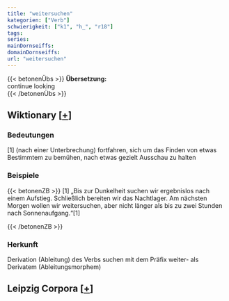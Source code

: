 ```yaml
---
title: "weitersuchen"
kategorien: ["Verb"]
schwierigkeit: ["k1", "h_", "r18"]
tags:
series:
mainDornseiffs:
domainDornseiffs:
url: "weitersuchen"
---
```


{{< betonenÜbs >}}
**Übersetzung:**  
continue  looking  
{{< /betonenÜbs >}}

## Wiktionary [[+](https://de.wiktionary.org/wiki/weitersuchen)]

### Bedeutungen
[1] (nach einer Unterbrechung) fortfahren, sich um das Finden von etwas Bestimmtem zu bemühen, nach etwas gezielt Ausschau zu halten  

### Beispiele
{{< betonenZB >}}
[1] „Bis zur Dunkelheit suchen wir ergebnislos nach einem Aufstieg. Schließlich bereiten wir das Nachtlager. Am nächsten Morgen wollen wir weitersuchen, aber nicht länger als bis zu zwei Stunden nach Sonnenaufgang.“[1]  

{{< /betonenZB >}}
### Herkunft
Derivation (Ableitung) des Verbs suchen mit dem Präfix weiter- als Derivatem (Ableitungsmorphem)  


## Leipzig Corpora [[+](https://corpora.uni-leipzig.de/en/res?word=weitersuchen&corpusId=deu_newscrawl-public_2018)]

